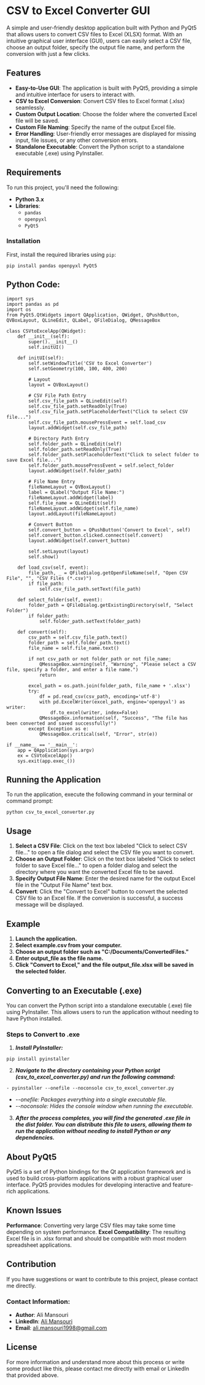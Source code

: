 # CSV to Excel Converter GUI

A simple and user-friendly desktop application built with Python and PyQt5 that allows users to convert CSV files to Excel (XLSX) format. With an intuitive graphical user interface (GUI), users can easily select a CSV file, choose an output folder, specify the output file name, and perform the conversion with just a few clicks.

## Features

- **Easy-to-Use GUI**: The application is built with PyQt5, providing a simple and intuitive interface for users to interact with.
- **CSV to Excel Conversion**: Convert CSV files to Excel format (.xlsx) seamlessly.
- **Custom Output Location**: Choose the folder where the converted Excel file will be saved.
- **Custom File Naming**: Specify the name of the output Excel file.
- **Error Handling**: User-friendly error messages are displayed for missing input, file issues, or any other conversion errors.
- **Standalone Executable**: Convert the Python script to a standalone executable (.exe) using PyInstaller.

## Requirements

To run this project, you'll need the following:

- **Python 3.x**
- **Libraries**:
  - `pandas`
  - `openpyxl`
  - `PyQt5`

### Installation

First, install the required libraries using `pip`:

```
pip install pandas openpyxl PyQt5
```
## Python Code:

```
import sys
import pandas as pd
import os
from PyQt5.QtWidgets import QApplication, QWidget, QPushButton, QVBoxLayout, QLineEdit, QLabel, QFileDialog, QMessageBox

class CSVtoExcelApp(QWidget):
    def __init__(self):
        super().__init__()
        self.initUI()

    def initUI(self):
        self.setWindowTitle('CSV to Excel Converter')
        self.setGeometry(100, 100, 400, 200)
        
        # Layout
        layout = QVBoxLayout()
        
        # CSV File Path Entry
        self.csv_file_path = QLineEdit(self)
        self.csv_file_path.setReadOnly(True)
        self.csv_file_path.setPlaceholderText("Click to select CSV file...")
        self.csv_file_path.mousePressEvent = self.load_csv
        layout.addWidget(self.csv_file_path)
        
        # Directory Path Entry
        self.folder_path = QLineEdit(self)
        self.folder_path.setReadOnly(True)
        self.folder_path.setPlaceholderText("Click to select folder to save Excel file...")
        self.folder_path.mousePressEvent = self.select_folder
        layout.addWidget(self.folder_path)
        
        # File Name Entry
        fileNameLayout = QVBoxLayout()
        label = QLabel("Output File Name:")
        fileNameLayout.addWidget(label)
        self.file_name = QLineEdit(self)
        fileNameLayout.addWidget(self.file_name)
        layout.addLayout(fileNameLayout)
        
        # Convert Button
        self.convert_button = QPushButton('Convert to Excel', self)
        self.convert_button.clicked.connect(self.convert)
        layout.addWidget(self.convert_button)
        
        self.setLayout(layout)
        self.show()

    def load_csv(self, event):
        file_path, _ = QFileDialog.getOpenFileName(self, "Open CSV File", "", "CSV Files (*.csv)")
        if file_path:
            self.csv_file_path.setText(file_path)

    def select_folder(self, event):
        folder_path = QFileDialog.getExistingDirectory(self, "Select Folder")
        if folder_path:
            self.folder_path.setText(folder_path)

    def convert(self):
        csv_path = self.csv_file_path.text()
        folder_path = self.folder_path.text()
        file_name = self.file_name.text()
        
        if not csv_path or not folder_path or not file_name:
            QMessageBox.warning(self, "Warning", "Please select a CSV file, specify a folder, and enter a file name.")
            return
        
        excel_path = os.path.join(folder_path, file_name + '.xlsx')
        try:
            df = pd.read_csv(csv_path, encoding='utf-8')
            with pd.ExcelWriter(excel_path, engine='openpyxl') as writer:
                df.to_excel(writer, index=False)
            QMessageBox.information(self, "Success", "The file has been converted and saved successfully!")
        except Exception as e:
            QMessageBox.critical(self, "Error", str(e))

if __name__ == '__main__':
    app = QApplication(sys.argv)
    ex = CSVtoExcelApp()
    sys.exit(app.exec_())
```
## Running the Application
To run the application, execute the following command in your terminal or command prompt:

```
python csv_to_excel_converter.py
```

## Usage
1. **Select a CSV File**: Click on the text box labeled "Click to select CSV file..." to open a file dialog and select the CSV file you want to convert.
2. **Choose an Output Folder**: Click on the text box labeled "Click to select folder to save Excel file..." to open a folder dialog and select the directory where you want the converted Excel file to be saved.
3. **Specify Output File Name**: Enter the desired name for the output Excel file in the "Output File Name" text box.
4. **Convert**: Click the "Convert to Excel" button to convert the selected CSV file to an Excel file. If the conversion is successful, a success message will be displayed.

## Example
1. **Launch the application.**
2. **Select example.csv from your computer.**
3. **Choose an output folder such as "C:/Documents/ConvertedFiles."**
4. **Enter output_file as the file name.**
5. **Click "Convert to Excel," and the file output_file.xlsx will be saved in the selected folder.**

## Converting to an Executable (.exe)
You can convert the Python script into a standalone executable (.exe) file using PyInstaller. This allows users to run the application without needing to have Python installed.

### Steps to Convert to .exe

1. ***Install PyInstaller:***

```
pip install pyinstaller
```
2. ***Navigate to the directory containing your Python script (csv_to_excel_converter.py) and run the following command:***
```
- pyinstaller --onefile --noconsole csv_to_excel_converter.py
```
- *--onefile: Packages everything into a single executable file.*
- *--noconsole: Hides the console window when running the executable.*

3. ***After the process completes, you will find the generated .exe file in the dist folder. You can distribute this file to users, allowing them to run the application without needing to install Python or any dependencies.***

## About PyQt5

PyQt5 is a set of Python bindings for the Qt application framework and is used to build cross-platform applications with a robust graphical user interface. PyQt5 provides modules for developing interactive and feature-rich applications.

## Known Issues

**Performance**: Converting very large CSV files may take some time depending on system performance.
**Excel Compatibility**: The resulting Excel file is in .xlsx format and should be compatible with most modern spreadsheet applications.

## Contribution

If you have suggestions or want to contribute to this project, please contact me directly.

### Contact Information:

- **Author**: Ali Mansouri
- **LinkedIn**: [Ali Mansouri](https://www.linkedin.com/in/ali-mansouri-a7984215b/)
- **Email**: [ali.mansouri1998@gmail.com](mailto:ali.mansouri1998@gmail.com)

## License

For more information and understand more about this process or write some product like this, please contact me directly with email or LinkedIn that provided above.